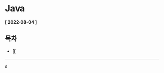 # Java 
  
  #### [ 2022-08-04 ]  
  
  ## 목차  
  * #### [[ 
    
      
---------------------------------------------------------------------------------------------------------------------------------------------------
  
s
